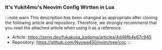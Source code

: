 ### It's Yukit4mu's Neovim Config Wirtten in Lua

:::note warn
This description has been changed as appropriate after cloning the following article and repository. Therefore, we strongly recommend that you read the attached article when using it as a reference.  
- Article: https://zenn.dev/fukakusa_kadoma/articles/4d48fb4e67c945
- Repository: https://github.com/Nyowa450/nvim/tree/coc
:::
